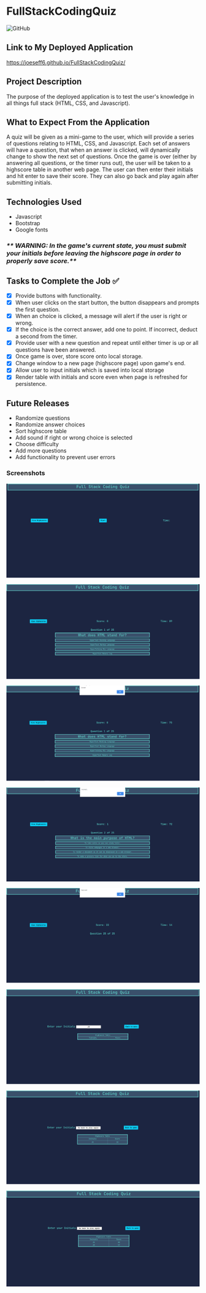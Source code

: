 # FullStackCodingQuiz

![GitHub](https://img.shields.io/github/license/Joeseff6/FullStackCodingQuiZ)
## Link to My Deployed Application

https://joeseff6.github.io/FullStackCodingQuiz/

## Project Description

The purpose of the deployed application is to test the user's knowledge in all things full stack (HTML, CSS, and Javascript). 

## What to Expect From the Application

A quiz will be given as a mini-game to the user, which will provide a series of questions relating to HTML, CSS, and Javascript. Each set of answers will have a question, that when an answer is clicked, will dynamically change to show the next set of questions. Once the game is over (either by answering all questions, or the timer runs out), the user will be taken to a highscore table in another web page. The user can then enter their initials and hit enter to save their score. They can also go back and play again after submitting initials.

## Technologies Used

* Javascript
* Bootstrap
* Google fonts
### _** WARNING: In the game's current state, you must submit your initials before leaving the highscore page in order to properly save score.**_

## Tasks to Complete the Job :white_check_mark:
- [x] Provide buttons with functionality.
- [x] When user clicks on the start button, the button disappears and prompts the first question.
- [x] When an choice is clicked, a message will alert if the user is right or wrong.
- [x] If the choice is the correct answer, add one to point. If incorrect, deduct a second from the timer.
- [x] Provide user with a new question and repeat until either timer is up or all questions have been answered.
- [x] Once game is over, store score onto local storage.
- [x] Change window to a new page (highscore page) upon game's end.
- [x] Allow user to input initials which is saved into local storage
- [x] Render table with initials and score even when page is refreshed for persistence.

## Future Releases

* Randomize questions
* Randomize answer choices
* Sort highscore table
* Add sound if right or wrong choice is selected
* Choose difficulty
* Add more questions
* Add functionality to prevent user errors

### Screenshots

![Coding Quiz homepage](./Assets/Images/Image1.PNG)

![First question after clicking start button](./Assets/Images/Image2.PNG)

![Message when correct answer selected](./Assets/Images/Image3.PNG)

![Message when incorrect answer selected](./Assets/Images/Image4.PNG)

![Screen at end of quiz](./Assets/Images/Image5.PNG)

![HIgh score table](./Assets/Images/Image6.PNG)

![Initials and score added to table](./Assets/Images/Image7.PNG)

![Information still shown after page refresh](./Assets/Images/Image8.PNG)